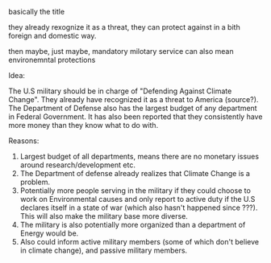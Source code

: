 basically the title

they already rexognize it as a threat, they can protect against in a bith foreign and domestic way.

then maybe, just maybe, mandatory milotary service can also mean environemntal protections 

Idea:

The U.S military should be in charge of "Defending Against Climate Change". They already have recognized it as a threat to America (source?). The Department of Defense also has the largest budget of any department in Federal Government. It has also been reported that they consistently have more money than they know what to do with.

Reasons:

1. Largest budget of all departments, means there are no monetary issues around research/development etc.
2. The Department of defense already realizes that Climate Change is a problem.
3. Potentially more people serving in the military if they could choose to work on Environmental causes and only report to active duty if the U.S declares itself in a state of war (which also hasn't happened since ???). This will also make the military base more diverse.
4. The military is also potentially more organized than a department of Energy would be.
5. Also could inform active military members (some of which don't believe in climate change), and passive military members.

